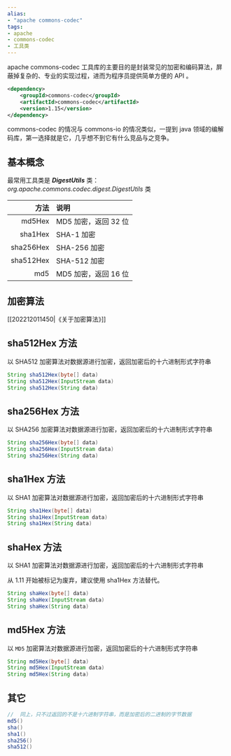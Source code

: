 ```yaml
---
alias: 
- "apache commons-codec"
tags: 
- apache
- commons-codec
- 工具类 
---
```


apache commons-codec 工具库的主要目的是封装常见的加密和编码算法，屏蔽掉复杂的、专业的实现过程，进而为程序员提供简单方便的 API 。

``` xml
<dependency>
    <groupId>commons-codec</groupId>
    <artifactId>commons-codec</artifactId>
    <version>1.15</version>
</dependency>
```

commons-codec 的情况与 commons-io 的情况类似，一提到 java 领域的编解码库，第一选择就是它，几乎想不到它有什么竞品与之竞争。


## 基本概念

最常用工具类是 ***DigestUtils*** 类：*org.apache.commons.codec.digest.DigestUtils* 类

|方法     |说明|
|--------:| :- |
|md5Hex   | MD5 加密，返回 32 位 |
|sha1Hex  | SHA-1 加密 |
|sha256Hex| SHA-256 加密 |
|sha512Hex| SHA-512 加密 |
|md5      | MD5 加密，返回 16 位 |
  
## 加密算法

[[202212011450|《关于加密算法》]]
  
## sha512Hex 方法
  
以 SHA512 加密算法对数据源进行加密，返回加密后的十六进制形式字符串
  
``` java
String sha512Hex(byte[] data)
String sha512Hex(InputStream data)
String sha512Hex(String data)
```
  
## sha256Hex 方法
  
以 SHA256 加密算法对数据源进行加密，返回加密后的十六进制形式字符串
  
``` java
String sha256Hex(byte[] data)
String sha256Hex(InputStream data)
String sha256Hex(String data)
```
  
## sha1Hex 方法
  
以 SHA1 加密算法对数据源进行加密，返回加密后的十六进制形式字符串
  
``` java
String sha1Hex(byte[] data)
String sha1Hex(InputStream data)
String sha1Hex(String data)
```
  
## shaHex 方法
  
以 SHA1 加密算法对数据源进行加密，返回加密后的十六进制形式字符串
  
从 1.11 开始被标记为废弃，建议使用 sha1Hex 方法替代。
  
``` java
String shaHex(byte[] data)
String shaHex(InputStream data)
String shaHex(String data)
```
  
## md5Hex 方法
  
以 `MD5` 加密算法对数据源进行加密，返回加密后的十六进制形式字符串
  
``` java
String md5Hex(byte[] data)
String md5Hex(InputStream data)
String md5Hex(String data)
```
  
## 其它
  
``` java
//  同上，只不过返回的不是十六进制字符串，而是加密后的二进制的字节数据
md5()
sha()
sha1()
sha256()
sha512()
```

